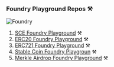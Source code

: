 ### Foundry Playground Repos ⚒️

![Foundry](https://book.getfoundry.sh/images/foundry-banner.png)

1. [SCE Foundry Playground](https://github.com/operation-c/SCE-Foundry_Playground) ⚒️
2. [ERC20 Foundry Playground](https://github.com/operation-c/ERC20-Foundry_Playground) ⚒️
3. [ERC721 Foundry Playground](https://github.com/operation-c/ERC721-Foundry_Playground) ⚒️
4. [Stable Coin Foundry Playgroun](https://github.com/operation-c/StableCoin-Foundry_Playground) ⚒️
5. [Merkle Airdrop Foundry Playground](https://github.com/operation-c/Merkle-Airdrop-Foundry_Playground/tree/master) ⚒️
